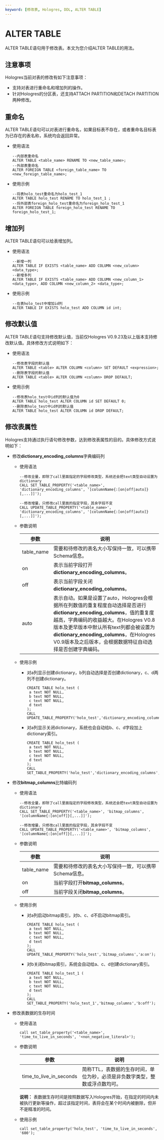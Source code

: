 ```yaml
---
keyword: [修改表, Hologres, DDL, ALTER TABLE]
---
```


# ALTER TABLE

ALTER TABLE语句用于修改表。本文为您介绍ALTER TABLE的用法。

## 注意事项

Hologres当前对表的修改有如下注意事项：

-   支持对表进行重命名和增加列的操作。
-   针对Hologres的分区表，还支持ATTACH PARTITION和DETACH PARTITION两种修改。

## 重命名

ALTER TABLE语句可以对表进行重命名，如果目标表不存在，或者重命名目标表为已存在的表名称，系统均会返回异常。

-   使用语法

    ```
    --内部表重命名
    ALTER TABLE <table_name> RENAME TO <new_table_name>;
    --外部表重命名
    ALTER FOREIGN TABLE <foreign_table_name> TO <new_foreign_table_name>;
    ```

-   使用示例

    ```
    --将表holo_test重命名为holo_test_1
    ALTER TABLE holo_test RENAME TO holo_test_1 ;
    --将外部表foreign_holo_test重命名为foreign_holo_test_1
    ALTER FOREIGN TABLE foreign_holo_test RENAME TO foreign_holo_test_1;
    ```


## 增加列

ALTER TABLE语句可以给表增加列。

-   使用语法

    ```
    --新增一列
    ALTER TABLE IF EXISTS <table_name> ADD COLUMN <new_column> <data_type>;
    --新增多列
    ALTER TABLE IF EXISTS <table_name> ADD COLUMN <new_column_1> <data_type>, ADD COLUMN <new_column_2> <data_type>; 
    ```

-   使用示例

    ```
    --在表holo_test中增加id列
    ALTER TABLE IF EXISTS holo_test ADD COLUMN id int;
    ```


## 修改默认值

ALTER TABLE语句支持修改默认值，当前仅Hologres V0.9.23及以上版本支持修改默认值。具体修改方式说明如下：

-   使用语法

    ```
    --修改表字段的默认值
    ALTER TABLE <table> ALTER COLUMN <column> SET DEFAULT <expression>;
    --删除表字段的默认值
    ALTER TABLE <table> ALTER COLUMN <column> DROP DEFAULT;
    ```

-   使用示例

    ```
    --修改表holo_test中id列的默认值为0
    ALTER TABLE holo_test ALTER COLUMN id SET DEFAULT 0;
    --删除表holo_test中id列的默认值
    ALTER TABLE holo_test ALTER COLUMN id DROP DEFAULT;
    ```


## 修改表属性

Hologres支持通过执行语句修改参数，达到修改表属性的目的。具体修改方式说明如下：

-   修改**dictionary\_encoding\_columns**字典编码列
    -   使用语法

        ```
        --修改全量，即除了call里面指定的字段修改类型，系统还会把text类型自动设置为dictionary
        CALL SET_TABLE_PROPERTY('<table_name>', 'dictionary_encoding_columns', '[columnName{:[on|off|auto]}[,...]]');
        
        --修改增量，只修改call里面的指定字段，其余字段不变
        CALL UPDATE_TABLE_PROPERTY('<table_name>', 'dictionary_encoding_columns', '[columnName{:[on|off|auto]}[,...]]');
        ```

    -   参数说明

        |参数|说明|
        |--|--|
        |table\_name|需要和待修改的表名大小写保持一致，可以携带Schema信息。|
        |on|表示当前字段打开**dictionary\_encoding\_columns**。|
        |off|表示当前字段关闭**dictionary\_encoding\_columns**。|
        |auto|表示自动。如果是设置了auto，Hologres会根据所在列数值的重复程度自动选择是否进行**dictionary\_encoding\_columns**，值的重复度越高，字典编码的收益越大。在Hologres V0.8版本及更早版本中默认所有text列都会被设置为**dictionary\_encoding\_columns**，在Hologres V0.9版本及之后版本，会根据数据特征自动选择是否创建字典编码。|

    -   使用示例
        -   对a列显示创建dictionary，b列自动选择是否创建dictionary，c、d两列不创建dictionary。

            ```
            CREATE TABLE holo_test (
             a text NOT NULL,
             b text NOT NULL,
             c text NOT NULL,
             d text
            );
            CALL UPDATE_TABLE_PROPERTY('holo_test','dictionary_encoding_columns','a:on,b:auto');
            ```

        -   对a列显示关闭dictionary，系统也会自动给b、c、d字段加上dictionary索引。

            ```
            CREATE TABLE holo_test (
             a text NOT NULL,
             b text NOT NULL,
             c text NOT NULL,
             d text
            );
            CALL SET_TABLE_PROPERTY('holo_test','dictionary_encoding_columns','a:off');
            ```

-   修改**bitmap\_columns**比特编码列
    -   使用语法

        ```
        --修改全量，即除了call里面指定的字段修改类型，系统还会把text类型自动设置为dictionary
        CALL SET_TABLE_PROPERTY('<table_name>', 'bitmap_columns', '[columnName{:[on|off]}[,...]]');
        
        --修改增量，只修改call里面的指定字段，其余字段不变
        CALL UPDATE_TABLE_PROPERTY('<table_name>', 'bitmap_columns', '[columnName{:[on|off]}[,...]]');
        ```

    -   参数说明

        |参数|说明|
        |--|--|
        |table\_name|需要和待修改的表名大小写保持一致，可以携带Schema信息。|
        |on|当前字段打开**bitmap\_columns**。|
        |off|当前字段关闭**bitmap\_columns**。|

    -   使用示例
        -   对a列启动bitmap索引，对b、c、d不启动bitmap索引。

            ```
            CREATE TABLE holo_test (
             a text NOT NULL,
             b text NOT NULL,
             c text NOT NULL,
             d text
            );
            CALL UPDATE_TABLE_PROPERTY('holo_test','bitmap_columns','a:on');
            ```

        -   对b关闭bitmap索引，系统会自动给a、c、d创建dictionary索引。

            ```
            CREATE TABLE holo_test_1 (
             a text NOT NULL,
             b text NOT NULL,
             c text NOT NULL,
             d text
            );
            CALL SET_TABLE_PROPERTY('holo_test_1','bitmap_columns','b:off');
            ```

-   修改表数据的生存时间
    -   使用语法

        ```
        call set_table_property('<table_name>', 'time_to_live_in_seconds', '<non_negative_literal>');
        ```

    -   参数说明

        |参数|说明|
        |--|--|
        |time\_to\_live\_in\_seconds|简称TTL，表数据的生存时间，单位为秒，必须是非负数字类型，整数或浮点数均可。|

        **说明：** 表数据生存时间是按照数据写入Hologres开始，在指定的时间内未被执行更新等操作，超过该指定时间，表将会在某个时间内被删除，但并不是精准的时间。

    -   使用示例

        ```
        call set_table_property('holo_test', 'time_to_live_in_seconds', '600');
        ```


